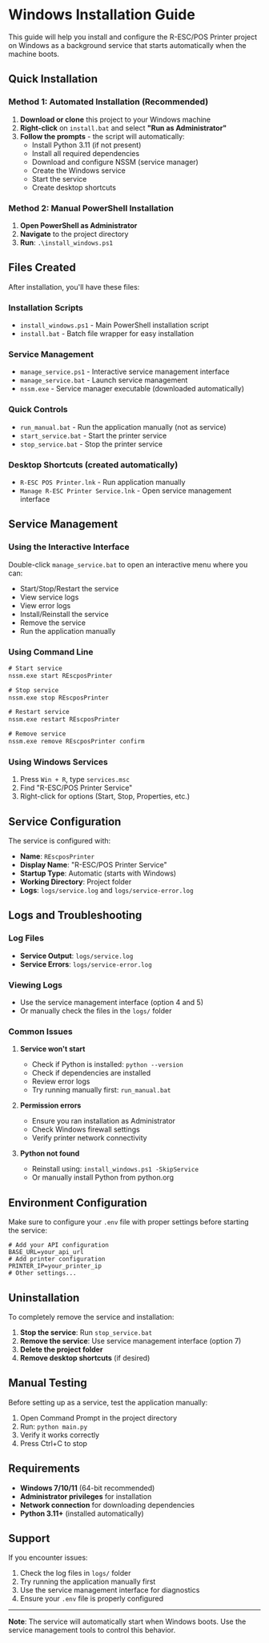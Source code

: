 # Windows Installation Guide

This guide will help you install and configure the R-ESC/POS Printer project on Windows as a background service that starts automatically when the machine boots.

## Quick Installation

### Method 1: Automated Installation (Recommended)

1. **Download or clone** this project to your Windows machine
2. **Right-click** on `install.bat` and select **"Run as Administrator"**
3. **Follow the prompts** - the script will automatically:
   - Install Python 3.11 (if not present)
   - Install all required dependencies
   - Download and configure NSSM (service manager)
   - Create the Windows service
   - Start the service
   - Create desktop shortcuts

### Method 2: Manual PowerShell Installation

1. **Open PowerShell as Administrator**
2. **Navigate** to the project directory
3. **Run**: `.\install_windows.ps1`

## Files Created

After installation, you'll have these files:

### Installation Scripts
- `install_windows.ps1` - Main PowerShell installation script
- `install.bat` - Batch file wrapper for easy installation

### Service Management
- `manage_service.ps1` - Interactive service management interface
- `manage_service.bat` - Launch service management
- `nssm.exe` - Service manager executable (downloaded automatically)

### Quick Controls
- `run_manual.bat` - Run the application manually (not as service)
- `start_service.bat` - Start the printer service
- `stop_service.bat` - Stop the printer service

### Desktop Shortcuts (created automatically)
- `R-ESC POS Printer.lnk` - Run application manually
- `Manage R-ESC Printer Service.lnk` - Open service management interface

## Service Management

### Using the Interactive Interface

Double-click `manage_service.bat` to open an interactive menu where you can:
- Start/Stop/Restart the service
- View service logs
- View error logs
- Install/Reinstall the service
- Remove the service
- Run the application manually

### Using Command Line

```cmd
# Start service
nssm.exe start REscposPrinter

# Stop service
nssm.exe stop REscposPrinter

# Restart service
nssm.exe restart REscposPrinter

# Remove service
nssm.exe remove REscposPrinter confirm
```

### Using Windows Services

1. Press `Win + R`, type `services.msc`
2. Find "R-ESC/POS Printer Service"
3. Right-click for options (Start, Stop, Properties, etc.)

## Service Configuration

The service is configured with:
- **Name**: `REscposPrinter`
- **Display Name**: "R-ESC/POS Printer Service"
- **Startup Type**: Automatic (starts with Windows)
- **Working Directory**: Project folder
- **Logs**: `logs/service.log` and `logs/service-error.log`

## Logs and Troubleshooting

### Log Files
- **Service Output**: `logs/service.log`
- **Service Errors**: `logs/service-error.log`

### Viewing Logs
- Use the service management interface (option 4 and 5)
- Or manually check the files in the `logs/` folder

### Common Issues

1. **Service won't start**
   - Check if Python is installed: `python --version`
   - Check if dependencies are installed
   - Review error logs
   - Try running manually first: `run_manual.bat`

2. **Permission errors**
   - Ensure you ran installation as Administrator
   - Check Windows firewall settings
   - Verify printer network connectivity

3. **Python not found**
   - Reinstall using: `install_windows.ps1 -SkipService`
   - Or manually install Python from python.org

## Environment Configuration

Make sure to configure your `.env` file with proper settings before starting the service:

```env
# Add your API configuration
BASE_URL=your_api_url
# Add printer configuration
PRINTER_IP=your_printer_ip
# Other settings...
```

## Uninstallation

To completely remove the service and installation:

1. **Stop the service**: Run `stop_service.bat`
2. **Remove the service**: Use service management interface (option 7)
3. **Delete the project folder**
4. **Remove desktop shortcuts** (if desired)

## Manual Testing

Before setting up as a service, test the application manually:

1. Open Command Prompt in the project directory
2. Run: `python main.py`
3. Verify it works correctly
4. Press Ctrl+C to stop

## Requirements

- **Windows 7/10/11** (64-bit recommended)
- **Administrator privileges** for installation
- **Network connection** for downloading dependencies
- **Python 3.11+** (installed automatically)

## Support

If you encounter issues:
1. Check the log files in `logs/` folder
2. Try running the application manually first
3. Use the service management interface for diagnostics
4. Ensure your `.env` file is properly configured

---

**Note**: The service will automatically start when Windows boots. Use the service management tools to control this behavior.